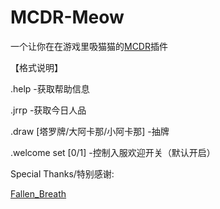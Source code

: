# MCDR-Meow
一个让你在在游戏里吸猫猫的[MCDR](https://github.com/Fallen-Breath/MCDReforged/)插件

【格式说明】

.help -获取帮助信息

.jrrp -获取今日人品

.draw [塔罗牌/大阿卡那/小阿卡那] -抽牌

.welcome set [0/1] -控制入服欢迎开关（默认开启）

Special Thanks/特别感谢:

[Fallen_Breath](https://github.com/Fallen-Breath/)
